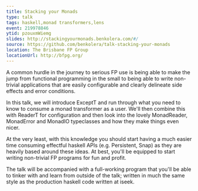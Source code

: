 ```yaml
---
title: Stacking your Monads
type: talk
tags: haskell,monad transformers,lens
event: 219978846
ytid: pzouxmWiemg
slides: http://stackingyourmonads.benkolera.com/#/
source: https://github.com/benkolera/talk-stacking-your-monads
location: The Brisbane FP Group
locationUrl: http://bfpg.org/
---
```

A common hurdle in the journey to serious FP use is being able to
make the jump from functional programming in the small to being able
to write non-trivial applications that are easily configurable and
clearly delineate side effects and error conditions.

In this talk, we will introduce ExceptT and run through what you need
to know to consume a monad transformer as a user. We'll then combine
this with ReaderT for configuration and then look into the lovely
MonadReader, MonadError and MonadIO typeclasses and how they make
things even nicer.

At the very least, with this knowledge you should start having a much
easier time consuming effectful haskell APIs (e.g. Persistent, Snap)
as they are heavily based around these ideas. At best, you'll be
equipped to start writing non-trivial FP programs for fun and profit.

The talk will be accompanied with a full-working program that you'll
be able to tinker with and learn from outside of the talk; written in
much the same style as the production haskell code written at iseek.
